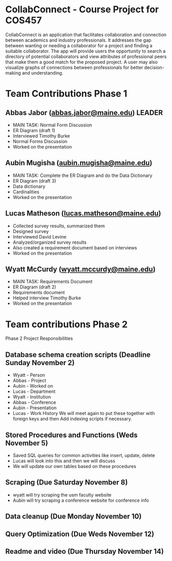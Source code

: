 # CollabConnect - Course Project for COS457

CollabConnect is an application that facilitates collaboration and connection between academics and industry professionals. It addresses the gap between wanting or needing a collaborator for a project and finding a suitable collaborator. The app will provide users the opportunity to search a directory of potential collaborators and view attributes of professional peers that make them a good match for the proposed project. A user may also visualize graphs of connections between professionals for better decision-making and understanding.

# Team Contributions Phase 1
## Abbas Jabor (abbas.jabor@maine.edu) LEADER
* MAIN TASK: Normal Form Discussion
* ER Diagram (draft 1)
* Interviewed Timothy Burke
* Normal Forms Discussion
* Worked on the presentation
## Aubin Mugisha (aubin.mugisha@maine.edu)
* MAIN TASK: Complete the ER Diagram and do the Data Dictionary
* ER Diagram (draft 3)
* Data dictionary
* Cardinalities
* Worked on the presentation
## Lucas Matheson (lucas.matheson@maine.edu)
* Collected survey results, summarized them
* Designed survey
* Interviewed David Levine
* Analyzed/organized survey results
* Also created a requirement document based on interviews
* Worked on the presentation
## Wyatt McCurdy (wyatt.mccurdy@maine.edu)
* MAIN TASK: Requirements Document
* ER Diagram (draft 2)
* Requirements document
* Helped interview Timothy Burke
* Worked on the presentation


# Team contributions Phase 2
Phase 2 Project Responsibilities

## Database schema creation scripts (Deadline Sunday November 2)
- Wyatt - Person
- Abbas - Project
- Aubin - Worked on 
- Lucas - Department
- Wyatt - Institution
- Abbas - Conference
- Aubin - Presentation
- Lucas - Work History
	We will meet again to put these together with foreign keys
	and then Add indexing scripts if necessary.

## Stored Procedures and Functions (Weds November 5)
- Saved SQL queries for common activities like insert, update, delete
- Lucas will look into this and then we will discuss
- We will update our own tables based on these procedures
## Scraping (Due Saturday November 8)
- wyatt will try scraping the usm faculty website
- Aubin will try scraping a conference website for conference info 
## Data cleanup (Due Monday November 10)
## Query Optimization (Due Weds November 12)
## Readme and video (Due Thursday November 14)


